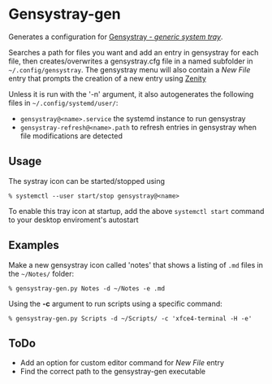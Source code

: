 
# Gensystray-gen

Generates a configuration for [Gensystray - *generic system tray*](https://github.com/dardevelin/gensystray).

Searches a path for files you want and add an entry in gensystray for each file, then creates/overwrites a gensystray.cfg file in a named subfolder in `~/.config/gensystray`.  The gensystray menu will also contain a *New File* entry that prompts the creation of a new entry using [Zenity](https://gitlab.gnome.org/GNOME/zenity)

Unless it is run with the '-n' argument, it also autogenerates the following files in `~/.config/systemd/user/`:
- `gensystray@<name>.service` the systemd instance to run gensystray
- `gensystray-refresh@<name>.path` to refresh entries in gensystray when file modifications are detected


## Usage

The systray icon can be started/stopped using
```
% systemctl --user start/stop gensystray@<name>
```
To enable this tray icon at startup, add the above `systemctl start` command to your desktop enviroment's autostart


## Examples

Make a new gensystray icon called 'notes' that shows a listing of `.md` files in the `~/Notes/` folder:
```
% gensystray-gen.py Notes -d ~/Notes -e .md
```


Using the **-c** argument to run scripts using a specific command:
```
% gensystray-gen.py Scripts -d ~/Scripts/ -c 'xfce4-terminal -H -e'
```


## ToDo

+ Add an option for custom editor command for *New File* entry
+ Find the correct path to the gensystray-gen executable
